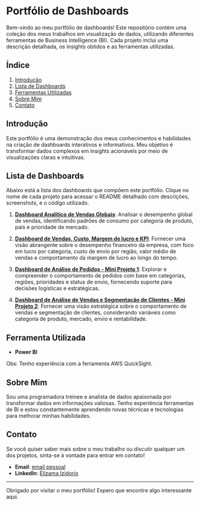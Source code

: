 # Portfólio de Dashboards

Bem-vindo ao meu portfólio de dashboards! Este repositório contém uma coleção dos meus trabalhos em visualização de dados, utilizando diferentes ferramentas de Business Intelligence (BI). Cada projeto inclui uma descrição detalhada, os insights obtidos e as ferramentas utilizadas.

## Índice

1. [Introdução](#introdução)
2. [Lista de Dashboards](#lista-de-dashboards)
3. [Ferramentas Utilizadas](#ferramentas-utilizadas)
4. [Sobre Mim](#sobre-mim)
5. [Contato](#contato)

## Introdução

Este portfólio é uma demonstração dos meus conhecimentos e habilidades na criação de dashboards interativos e informativos. Meu objetivo é transformar dados complexos em insights acionáveis por meio de visualizações claras e intuitivas.

## Lista de Dashboards

Abaixo está a lista dos dashboards que compõem este portfólio. Clique no nome de cada projeto para acessar o README detalhado com descrições, screenshots, e o código utilizado.

1. **[Dashboard Analítico de Vendas Globais](./dash01/dash01.md)**: Analisar o desempenho global de vendas, identificando padrões de consumo por categoria de produto, país e prioridade de mercado.

2. **[Dashboard de Vendas, Custo, Margem de lucro e KPI](./dash02/dash02.md)**: Fornecer uma visão abrangente sobre o desempenho financeiro da empresa, com foco em lucro por categoria, custo de envio por região, valor médio de vendas e comportamento da margem de lucro ao longo do tempo.

3. **[Dashboard de Análise de Pedidos - Mini Projeto 1](./dash03/dash03.md)**: Explorar e compreender o comportamento de pedidos com base em categorias, regiões, prioridades e status de envio, fornecendo suporte para decisões logísticas e estratégicas.

4. **[Dashboard de Análise de Vendas e Segmentação de Clientes - Mini Projeto 2](./dash04/dash04.md)**: Fornecer uma visão estratégica sobre o comportamento de vendas e segmentação de clientes, considerando variáveis como categoria de produto, mercado, envio e rentabilidade.



## Ferramenta Utilizada

- **Power BI**

Obs: Tenho experiência com a ferramenta AWS QuickSight.

## Sobre Mim

Sou uma programadora treinee e analista de dados apaixonada por transformar dados em informações valiosas. Tenho experiência ferramentas de BI e estou constantemente aprendendo novas técnicas e tecnologias para melhorar minhas habilidades.

## Contato

Se você quiser saber mais sobre o meu trabalho ou discutir qualquer um dos projetos, sinta-se à vontade para entrar em contato!

- **Email**: [email pessoal](elizamanonato123@outlook.com)
- **LinkedIn**: [Elizama Izidorio](https://www.linkedin.com/in/elizama-nonato)

---

Obrigado por visitar o meu portfólio! Espero que encontre algo interessante aqui.

